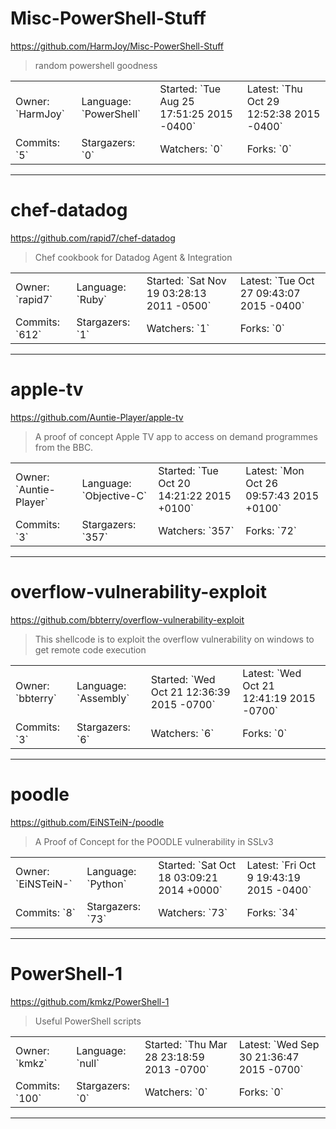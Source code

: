# Misc-PowerShell-Stuff

https://github.com/HarmJoy/Misc-PowerShell-Stuff
<blockquote>
random powershell goodness
</blockquote>

<table>
<tr><td>Owner: `HarmJoy`</td>
    <td>Language: `PowerShell`</td>
    <td>Started: `Tue Aug 25 17:51:25 2015 -0400`</td>
    <td>Latest: `Thu Oct 29 12:52:38 2015 -0400`</td></tr>
<tr><td>Commits: `5`</td>
    <td>Stargazers: `0`</td>
    <td>Watchers: `0`</td>
    <td>Forks: `0`</td></tr>
</table>

---

# chef-datadog

https://github.com/rapid7/chef-datadog
<blockquote>
Chef cookbook for Datadog Agent &amp; Integration
</blockquote>

<table>
<tr><td>Owner: `rapid7`</td>
    <td>Language: `Ruby`</td>
    <td>Started: `Sat Nov 19 03:28:13 2011 -0500`</td>
    <td>Latest: `Tue Oct 27 09:43:07 2015 -0400`</td></tr>
<tr><td>Commits: `612`</td>
    <td>Stargazers: `1`</td>
    <td>Watchers: `1`</td>
    <td>Forks: `0`</td></tr>
</table>

---

# apple-tv

https://github.com/Auntie-Player/apple-tv
<blockquote>
A proof of concept Apple TV app to access on demand programmes from the BBC. 
</blockquote>

<table>
<tr><td>Owner: `Auntie-Player`</td>
    <td>Language: `Objective-C`</td>
    <td>Started: `Tue Oct 20 14:21:22 2015 +0100`</td>
    <td>Latest: `Mon Oct 26 09:57:43 2015 +0100`</td></tr>
<tr><td>Commits: `3`</td>
    <td>Stargazers: `357`</td>
    <td>Watchers: `357`</td>
    <td>Forks: `72`</td></tr>
</table>

---

# overflow-vulnerability-exploit

https://github.com/bbterry/overflow-vulnerability-exploit
<blockquote>
This shellcode is to exploit the overflow vulnerability on windows to get remote code execution
</blockquote>

<table>
<tr><td>Owner: `bbterry`</td>
    <td>Language: `Assembly`</td>
    <td>Started: `Wed Oct 21 12:36:39 2015 -0700`</td>
    <td>Latest: `Wed Oct 21 12:41:19 2015 -0700`</td></tr>
<tr><td>Commits: `3`</td>
    <td>Stargazers: `6`</td>
    <td>Watchers: `6`</td>
    <td>Forks: `0`</td></tr>
</table>

---

# poodle

https://github.com/EiNSTeiN-/poodle
<blockquote>
A Proof of Concept for the POODLE vulnerability in SSLv3
</blockquote>

<table>
<tr><td>Owner: `EiNSTeiN-`</td>
    <td>Language: `Python`</td>
    <td>Started: `Sat Oct 18 03:09:21 2014 +0000`</td>
    <td>Latest: `Fri Oct 9 19:43:19 2015 -0400`</td></tr>
<tr><td>Commits: `8`</td>
    <td>Stargazers: `73`</td>
    <td>Watchers: `73`</td>
    <td>Forks: `34`</td></tr>
</table>

---

# PowerShell-1

https://github.com/kmkz/PowerShell-1
<blockquote>
Useful PowerShell scripts
</blockquote>

<table>
<tr><td>Owner: `kmkz`</td>
    <td>Language: `null`</td>
    <td>Started: `Thu Mar 28 23:18:59 2013 -0700`</td>
    <td>Latest: `Wed Sep 30 21:36:47 2015 -0700`</td></tr>
<tr><td>Commits: `100`</td>
    <td>Stargazers: `0`</td>
    <td>Watchers: `0`</td>
    <td>Forks: `0`</td></tr>
</table>

---

